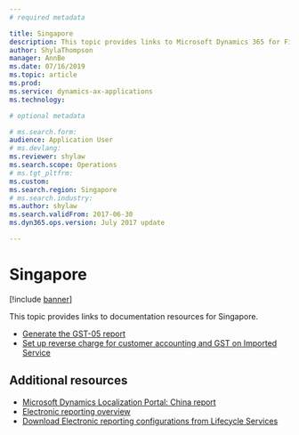 ```yaml
---
# required metadata

title: Singapore 
description: This topic provides links to Microsoft Dynamics 365 for Finance and Operations documentation resources for Singapore. 
author: ShylaThompson
manager: AnnBe
ms.date: 07/16/2019
ms.topic: article
ms.prod: 
ms.service: dynamics-ax-applications
ms.technology: 

# optional metadata

# ms.search.form: 
audience: Application User
# ms.devlang: 
ms.reviewer: shylaw
ms.search.scope: Operations
# ms.tgt_pltfrm: 
ms.custom: 
ms.search.region: Singapore
# ms.search.industry: 
ms.author: shylaw
ms.search.validFrom: 2017-06-30
ms.dyn365.ops.version: July 2017 update

---
```


# Singapore 

[!include [banner](../includes/banner.md)]

This topic provides links to documentation resources for Singapore. 

- [Generate the GST-05 report](apac-sgp-generate-gst-05-report.md)
- [Set up reverse charge for customer accounting and GST on Imported Service](emea-reverse-charge.md)


## Additional resources
- [Microsoft Dynamics Localization Portal: China report](https://mbs.microsoft.com/files/customer/AX/Support/supportnews/singapore.html)
- [Electronic reporting overview](../../dev-itpro/analytics/general-electronic-reporting.md)
- [Download Electronic reporting configurations from Lifecycle Services](../../dev-itpro/analytics/download-electronic-reporting-configuration-lcs.md)
